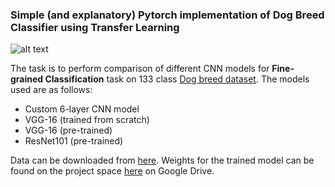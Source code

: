 ### Simple (and explanatory) Pytorch implementation of Dog Breed Classifier using Transfer Learning

![alt text](https://miro.medium.com/max/888/1*bHnak3AMWoAFRBd5PnifpQ.png)

The task is to perform comparison of different CNN models for **Fine-grained Classification** task on 133 class [Dog breed dataset](https://s3-us-west-1.amazonaws.com/udacity-aind/dog-project/dogImages.zip). The models used are as follows:

- Custom 6-layer CNN model
- VGG-16 (trained from scratch)
- VGG-16 (pre-trained)
- ResNet101 (pre-trained)

Data can be downloaded from [here](https://s3-us-west-1.amazonaws.com/udacity-aind/dog-project/dogImages.zip).
Weights for the trained model can be found on the project space [here](https://drive.google.com/drive/folders/1IaX4WXL5BK5i5qYd1fdbz_Mp7z2R7NpO?usp=sharing) on Google Drive. 

